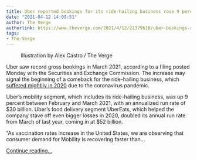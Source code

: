 ```yaml
---
title: Uber reported bookings for its ride-hailing business rose 9 percent in March
date: "2021-04-12 14:09:51"
author: The Verge
authorlink: https://www.theverge.com/2021/4/12/22379610/uber-bookings-ride-hailing-increase-march
tags:
- The-Verge
---
```

<figure>
      <img alt="" src="https://cdn.vox-cdn.com/thumbor/oxvUR7TPptxuvG2CUYEvBuAtEIs=/0x0:2040x1360/1310x873/cdn.vox-cdn.com/uploads/chorus_image/image/69112783/acastro_180927_1777_uber_0001.0.jpg" />
        <figcaption>Illustration by Alex Castro / The Verge</figcaption>
    </figure>

  <p id="dvLIcP">Uber saw record gross bookings in March 2021, according to a filing posted Monday with the Securities and Exchange Commission. The increase may signal the beginning of a comeback for the ride-hailing business, which <a href="https://www.theverge.com/2021/2/11/22277043/uber-lyft-earnings-q4-2020-profit-loss-covid">suffered mightily in 2020</a> due to the coronavirus pandemic. </p>
<p id="gP9gTT">Uber’s mobility segment, which includes its ride-hailing business, was up 9 percent between February and March 2021, with an annualized run rate of $30 billion. Uber’s food delivery segment UberEats, which helped the company stave off even bigger losses in 2020, doubled its annual run rate from March of last year, coming in at $52 billion.</p>
<p id="koyRPK">“As vaccination rates increase in the United States, we are observing that consumer demand for Mobility is recovering faster than...</p>
  <p>
    <a href="https://www.theverge.com/2021/4/12/22379610/uber-bookings-ride-hailing-increase-march">Continue reading&hellip;</a>
  </p>